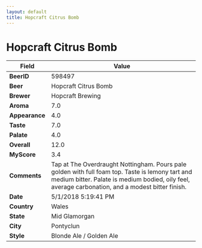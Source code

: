 ```yaml
---
layout: default
title: Hopcraft Citrus Bomb
---
```


# Hopcraft Citrus Bomb

| Field         | Value     |
|---------------|-----------|
| **BeerID** | 598497 |
| **Beer** | Hopcraft Citrus Bomb |
| **Brewer** | Hopcraft Brewing |
| **Aroma** | 7.0 |
| **Appearance** | 4.0 |
| **Taste** | 7.0 |
| **Palate** | 4.0 |
| **Overall** | 12.0 |
| **MyScore** | 3.4 |
| **Comments** | Tap at The Overdraught Nottingham. Pours pale golden with full foam top. Taste is lemony tart and medium bitter. Palate is medium bodied, oily feel, average carbonation, and a modest bitter finish. |
| **Date** | 5/1/2018 5:19:41 PM |
| **Country** | Wales |
| **State** | Mid Glamorgan |
| **City** | Pontyclun |
| **Style** | Blonde Ale / Golden Ale |
